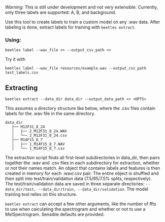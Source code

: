 *Warning:* This is still under development and not very extensible.
Currently, only three labels are supported: A, B, and background. 

Use this tool to create labels to train a custom model on any .wav data.
After labeling is done, extract labels for training with `beetles extract`.

### Using:
```
beetles label --wav_file <> --output_csv_path <>
```
Try it with 
```
beetles label --wav_file resources/example.wav --output_csv_path test_labels.csv
```

## Extracting
```
beetles extract --data_dir data_dir --output_data_path <> <OPTS>
```
This assumes a directory structure like below, where the .csv files contain
labels for the .wav file in the same directory.
```
data_dir
   ├── M12F31_8_24
   │   ├── 2_M12F31_8_24.WAV
   │   └── 2_M12F31_8_24.csv
   ├── M14F15_8_7
   │   ├── 1_M14F15_8_7.WAV
   │   └── 1_M14F15_8_7.csv
```
The extraction script finds all first-level subdirectories in data_dir, then pairs together the .wav and .csv files in each subdirectory for extraction, whether or not their names match. An object that contains labels and features is then created in memory for each .wav/.csv pair. The entire object is shuffled and then split into test/train/validation data (7.5/85/7.5% splits, respectively). The test/train/validation data are saved in three separate directories: `--data_dir/test, --data_dir/train, --data_dir/validation`. The model training tool relies on this structure.

`beetles extract` can accept a few other arguments, like the number of ffts to use when calculating the spectrogram and whether or not to use a MelSpectrogram. Sensible defaults are provided.


